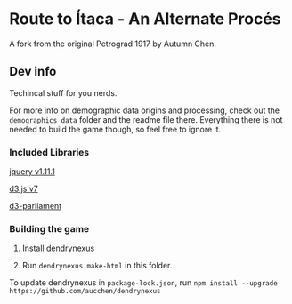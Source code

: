 # Route to Ítaca - An Alternate Procés

A fork from the original Petrograd 1917 by Autumn Chen.

## Dev info

Techincal stuff for you nerds. 

For more info on demographic data origins and processing, check out the `demographics_data` folder and the readme file there. Everything there is not needed to build the game though, so feel free to ignore it.

### Included Libraries

[jquery v1.11.1](https://releases.jquery.com/)

[d3.js v7](https://d3js.org)

[d3-parliament](https://github.com/geoffreybr/d3-parliament)

### Building the game

1. Install [dendrynexus](https://github.com/aucchen/dendrynexus)

2. Run `dendrynexus make-html` in this folder.

To update dendrynexus in `package-lock.json`, run `npm install --upgrade https://github.com/aucchen/dendrynexus`